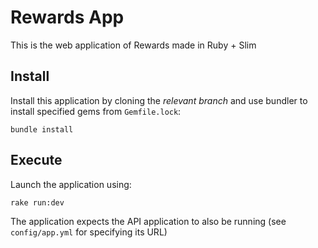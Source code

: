 # Rewards App

This is the web application of Rewards made in Ruby + Slim

## Install

Install this application by cloning the *relevant branch* and use bundler to install specified gems from `Gemfile.lock`:

```shell
bundle install
```

## Execute

Launch the application using:

```shell
rake run:dev
```

The application expects the API application to also be running (see `config/app.yml` for specifying its URL)
